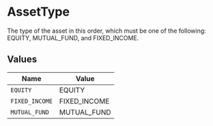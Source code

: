 # AssetType

The type of the asset in this order, which must be one of the following:
 EQUITY, MUTUAL_FUND, and FIXED_INCOME.


## Values

| Name           | Value          |
| -------------- | -------------- |
| `EQUITY`       | EQUITY         |
| `FIXED_INCOME` | FIXED_INCOME   |
| `MUTUAL_FUND`  | MUTUAL_FUND    |